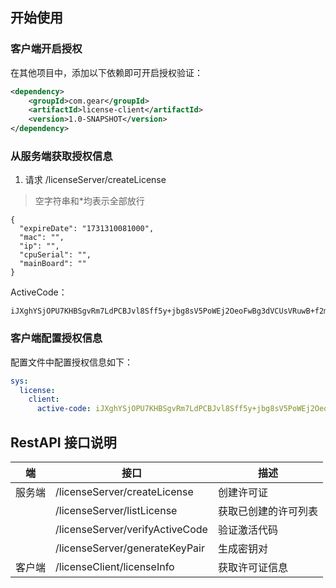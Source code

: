 ## 开始使用

### 客户端开启授权

在其他项目中，添加以下依赖即可开启授权验证：

~~~xml
<dependency>
    <groupId>com.gear</groupId>
    <artifactId>license-client</artifactId>
    <version>1.0-SNAPSHOT</version>
</dependency>
~~~

### 从服务端获取授权信息

1. 请求 /licenseServer/createLicense

> 空字符串和*均表示全部放行

~~~
{
  "expireDate": "1731310081000",
  "mac": "",
  "ip": "",
  "cpuSerial": "",
  "mainBoard": ""
}
~~~

ActiveCode：

~~~
iJXghYSjOPU7KHBSgvRm7LdPCBJvl8Sff5y+jbg8sV5PoWEj2OeoFwBg3dVCUsVRuwB+f2mhj+rF8SCUxQ5WgLZaAP6q7a+cq8Gs/ttUL2Cw7rUdAZQYDRpezoB6pmM+V1TTrpYUqkAD7Nu+y90nYPa2VfBv1zs3WdOhDc1UZXG/Bf5YiPfScex0UHV2yMvebdyHosUS+FhqnzxH02kXm6Gzam/kDO5GeMk27qfSjKnL5FGTlLUpWNa2IUFTra9Q/dEbWbDcGinqcmXm39fUuo950k5agOe85aHe/Vl0/lQiIPb9TTEEfRkkabb3sXFTdZQ8moCZWUqAakccuzOY+g==
~~~

### 客户端配置授权信息

配置文件中配置授权信息如下：

~~~yml
sys:
  license:
    client:
      active-code: iJXghYSjOPU7KHBSgvRm7LdPCBJvl8Sff5y+jbg8sV5PoWEj2OeoFwBg3dVCUsVRuwB+f2mhj+rF8SCUxQ5WgLZaAP6q7a+cq8Gs/ttUL2Cw7rUdAZQYDRpezoB6pmM+V1TTrpYUqkAD7Nu+y90nYPa2VfBv1zs3WdOhDc1UZXG/Bf5YiPfScex0UHV2yMvebdyHosUS+FhqnzxH02kXm6Gzam/kDO5GeMk27qfSjKnL5FGTlLUpWNa2IUFTra9Q/dEbWbDcGinqcmXm39fUuo950k5agOe85aHe/Vl0/lQiIPb9TTEEfRkkabb3sXFTdZQ8moCZWUqAakccuzOY+g==
~~~

## RestAPI 接口说明

| 端     | 接口                            | 描述                 |
| ------ | ------------------------------- | -------------------- |
| 服务端 | /licenseServer/createLicense    | 创建许可证           |
|        | /licenseServer/listLicense      | 获取已创建的许可列表 |
|        | /licenseServer/verifyActiveCode | 验证激活代码         |
|        | /licenseServer/generateKeyPair  | 生成密钥对           |
| 客户端 | /licenseClient/licenseInfo      | 获取许可证信息       |

